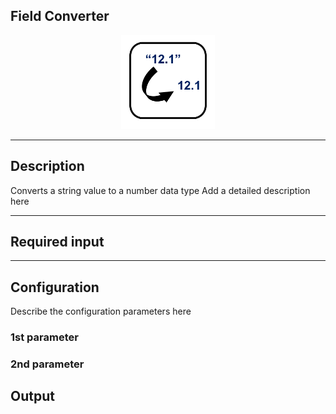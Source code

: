 ## Field Converter

<p align="center"> 
    <img src="icon.png" width="150px;"/>
</p>

***

## Description

Converts a string value to a number data type
Add a detailed description here

***

## Required input


***

## Configuration

Describe the configuration parameters here

### 1st parameter


### 2nd parameter

## Output